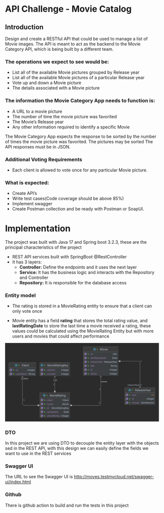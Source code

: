# API Challenge - Movie Catalog

## Introduction
Design and create a RESTful API that could be used to manage a list of Movie images. The API is meant to act as the backend to the Movie Category API, which is being built by a different team.

### The operations we expect to see would be:

* List all of the available Movie pictures grouped by Release year
* List all of the available Movie pictures of a particular Release year
* Vote up and down a Movie picture
* The details associated with a Movie picture

### The information the Movie Category App needs to function is:
* A URL to a movie picture
* The number of time the movie picture was favorited
* The Movie’s Release year
* Any other information required to identify a specific Movie

The Movie Category App expects the response to be sorted by the number of times the movie picture was favorited. The pictures may be sorted
The API responses must be in JSON.
### Additional Voting Requirements
* Each client is allowed to vote once for any particular Movie picture.

### What is expected:
* Create API’s
* Write test cases(Code coverage should be above 85%)
* Implement swagger
* Create Postman collection and be ready with Postman or SoapUI.

# Implementation

The project was built with Java 17 and Spring boot 3.2.3, these are the principal characteristics of the project
* REST API services built with SpringBoot @RestController
* It has 3 layers: 
  * **Controller:** Define the endpoints and it uses the next layer 
  * **Service:** It has the business logic and interacts with the Repository and Controller
  * **Repository:** It is responsible for the database access

### Entity model 
* The rating is stored in a MovieRating entity to ensure that a client can only vote once
+ Movie entity has a field **rating** that stores the total rating value, and **lastRatingDate** to store the last time a movie received a rating, 
these values could be calculated using the MovieRating Entity but with more users and movies that could affect performance

![entities.png](entities.png)

### DTO
In this project we are using DTO to decouple the entity layer with the objects sed in the REST API, 
with this design we can easily define the fields we want to use in the REST services

### Swagger UI
The URL to see the Swagger UI is
http://moves.testmycloud.net/swagger-ui/index.html

### Github
There is github action to build and run the tests in this project 



